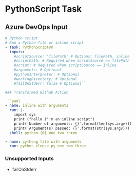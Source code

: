 # PythonScript Task

## Azure DevOps Input

```yaml
# Python script
# Run a Python file or inline script
- task: PythonScript@0
  inputs:
    #scriptSource: 'filePath' # Options: filePath, inline
    #scriptPath: # Required when scriptSource == filePath
    #script: # Required when scriptSource == inline
    #arguments: # Optional
    #pythonInterpreter: # Optional
    #workingDirectory: # Optional
    #failOnStderr: false # Optional```

### Transformed Github Action

```yaml
- name: inline with arguments
  run: |-
    import sys
    print ("hello i''m an inline script")
    print('Number of arguments: {}'.format(len(sys.argv)))
    print('Argument(s) passed: {}'.format(str(sys.argv)))
  shell: python {0} one two three

- name: pythong file with arguments
  run: python cleese.py one two three
```

### Unsupported Inputs

- failOnStderr
